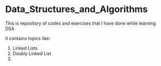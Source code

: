 # Data_Structures_and_Algorithms
This is repository of codes and exercises that I have done while learning DSA

it contains topics like:
1) Linked Lists
2) Doubly Linked List
3) 
